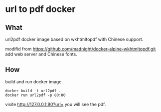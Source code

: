 # url to pdf docker 


## What

url2pdf docker image based on wkhtmltopdf with Chinese support.

modifid from https://github.com/madnight/docker-alpine-wkhtmltopdf.git 
add web server and Chinese fonts.

## How

build and run docker image.

```
docker build -t url2pdf .
docker run url2pdf -p 80:80 
```

visite http://127.0.0.1:80?url=<url> you will see the pdf.